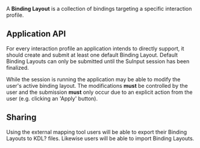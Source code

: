 A **Binding Layout** is a collection of bindings targeting a specific interaction profile. 

## Application API
For every interaction profile an application intends to directly support, it should create and submit at least one default Binding Layout. Default Binding Layouts can only be submitted until the SuInput session has been finalized.

While the session is running the application may be able to modify the user's active binding layout. The modifications **must** be controlled by the user and the submission **must** only occur due to an explicit action from the user (e.g. clicking an 'Apply' button).

## Sharing
Using the external mapping tool users will be able to export their Binding Layouts to KDL? files. Likewise users will be able to import Binding Layouts. 
